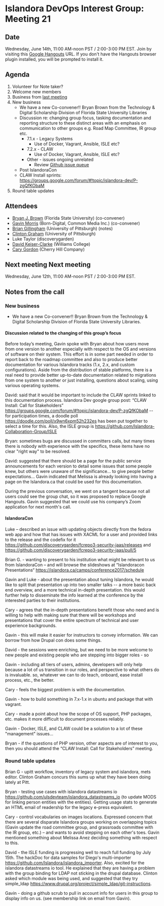 # Islandora DevOps Interest Group: Meeting 21

## Date
Wednesday, June 14th, 11:00 AM-noon PST / 2:00-3:00 PM EST. Join by visiting this [Google Hangouts](https://hangouts.google.com/hangouts/_/commonmediainc.com/islandor-devops) URL. If you don't have the Hangouts browser plugin installed, you will be prompted to install it.

## Agenda
1. Volunteer for Note taker?
2. Welcome new members
3. Business from [last meeting](https://github.com/islandora-interest-groups/Islandora-DevOps-Interest-Group/blob/master/meetings/20.md)
4. New business
   * We have a new Co-convener!! Bryan Brown from the Technology & Digital Scholarship Division of Florida State University Libraries
   * Discussion re: changing group focus, tasking documentation and reporting structure to these distinct areas with an emphasis on communication to other groups e.g. Road Map Committee, IR group etc.
     * 7.1.x - Legacy Systems
       * Use of Docker, Vagrant, Ansible, ISLE etc?
     * 7.2.x - CLAW
       * Use of Docker, Vagrant, Ansible, ISLE etc?
     * Other - issues ongoing unrelated
       * Review [Github issue queue](https://github.com/islandora-interest-groups/Islandora-DevOps-Interest-Group/issues)
   * Post IslandoraCon
   * CLAW Install sprints: https://groups.google.com/forum/#!topic/islandora-dev/P-zgQfKObaM
5. Round table updates

## Attendees
* [Bryan J. Brown](https://github.com/bryjbrown) (Florida State University) (co-convener) 
* [Gavin Morris](https://github.com/g7morris) (Born-Digital, Common Media Inc.) (co-convener) 
* [Brian Gillingham](https://github.com/bgilling) (University of Pittsburgh) (notes) 
* [Clinton Graham](https://github.com/ctgraham) (University of Pittsburgh) 
* Luke Taylor (discoverygarden) 
* [David Keiser-Clarke](https://github.com/dwk2) (Williams College) 
* [Cary Gordon](https://github.com/highermath) (Cherry Hill Company)


## Next meeting Next meeting
Wednesday, June 12th, 11:00 AM-noon PST / 2:00-3:00 PM EST.



## Notes from the call

### New business
- We have a new Co-convener!! Bryan Brown from the Technology & Digital Scholarship Division of Florida State University Libraries.

#### Discussion related to the changing of this group’s focus
Before today’s meeting, Gavin spoke with Bryan about how users move from one version to another especially with respect to the OS and versions of software on their system. This effort is in some part needed in order to report 
back to the roadmap committee and also to produce better documentation for various Islandora tracks (1.x, 2.x, and custom configurations).  Aside from the distribution of stable platforms, there is a real need to provide better 
up-to-date documentation related to migrations from one system to another or just installing, questions about scaling, using various operating systems. 

David: said that it would be important to include the CLAW sprints linked to this documentation process.  Islandora Dev google group post: “CLAW Install: Call for Stakeholders” https://groups.google.com/forum/#!topic/islandora-dev/P-zgQfKObaM -- for participation times, a doodle poll 
https://doodle.com/poll/x9wn6xpm52h232es has been put together to select a time for this.  Also, the ISLE group is https://github.com/Islandora-Collaboration-Group/ISLE 

Bryan: sometimes bugs are discussed in committers calls, but many times there is nobody with experience with the specifics, these items have no clear "right way" to be resolved. 

David: suggested that there should be a page for the public service announcements for each version to detail some issues that some people knew, but others were unaware of the significance... to give people better expectations... Gavin indicated that Melissa is already looking into having a page on the Islandora.ca that could be used for this documentation. 

During the previous conversation, we went on a tangent because not all users could see the group chat, so it was proposed to replace Google Hangouts. Gavin suggested that we could use his company’s Zoom application for next month's call.

#### IslandoraCon
Luke – described an issue with updating objects directly from the fedora web app and how that has issues with XACML for a user and provided links to the release and the codefix for it 
https://github.com/discoverygarden/fcrepo3-security-jaas/releases and https://github.com/discoverygarden/fcrepo3-security-jaas/pull/5 

Brian G. - wanting to present to his institution what might be relevant to us from IslandoraCon 
– and will browse the slideshows at “Islandoracon Presentations“ https://islandora.ca/camps/conference2017/schedule 

Gavin and Luke - about the presentation about tuning Islandora, he would like to split that presentation up into two smaller talks -- a more basic back end overview, and a more technical in-depth presentation.  this would further help to disseminate the info learned at the conference by the interested parties to their institutions. 

Cary - agrees that the in-depth presentations benefit those who need and is willing to help with making sure that there will be workshops and presentations that cover the entire spectrum of technical and user experience backgrounds. 

Gavin - this will make it easier for instructors to convey information.  We can borrow from how Drupal con does some things. 

David - the sessions were enriching, but we need to be more welcome to new people and existing people 
who are stepping into bigger roles - so 

Gavin - including all tiers of users, admins, developers will only help because a lot of us transition in our roles, and perspective to what others do is invaluable.  so, whatever we can to 
do teach, onboard, ease install process, etc., the better. 

Cary - feels the biggest problem is with the documentation. 

Gavin - how to build something in 7.x-1.x in ubuntu and package that with vagrant. 

Cary - made a point about how the scope of OS support, PHP packages, etc. makes it more difficult to document processes reliably.  

Gavin - Docker, ISLE, and CLAW could be a solution to a lot of these "management" issues... 

Bryan - if the questions of PHP version, other aspects are of interest to you, then you should attend the “CLAW Install: Call for Stakeholders” meeting.


### Round table updates
Brian G - upitt workflow, inventory of legacy system and islandora, mets editor.  Clinton Graham concurs this sums up what they have been doing lately at Pitt. 

Bryan - testing use cases with islandora datastreams io https://github.com/ulsdevteam/islandora_datastreams_io (to update MODS for linking person entities with the entities).  Getting usage stats to generate an HTML email of readership for the legacy e-press equivalent. 

Cary - control vocabularies on images locations.  Expressed concern that there are several disparate Islandora groups working on overlapping topics (Gavin update the road committee group, and grassroads committee with the IR group, etc.) – and 
wants to avoid stepping on each other's toes.  Gavin mentioned something about Melissa Anez deciding something with respect to this. 

David - the ISLE funding is progressing well to reach full funding by July 15th.  The hackDoc for data samples for Diego's multi-importer https://github.com/Islandora/islandora_importer.  Also, excited for the islandora datastreams io tool.  He explained that they are having a problem with the group binding for LDAP not sticking in the drupal database. Clinton asked which module was being used, and suggested that they try simple_ldap https://www.drupal.org/project/simple_ldap/git-instructions.

Gavin - doing a github scrub to pull in account info for users in this group to display info on us.  (see membership link on email from Gavin).
